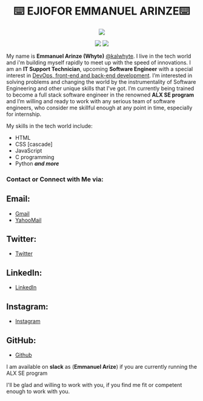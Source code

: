 <!-- markdownlint-disable MD033 MD041 -->
<p align="center">
  <h1 align="center">⌨️ EJIOFOR EMMANUEL ARINZE⌨️ </h1>
</p>

<p align="center">
  <img src="https://readme-typing-svg.demolab.com/?lines=Welcome+to+my+github+profile!;A+student+of+alxSE!;IT-Support+@+HEMSL!;&font=Fira%20Code&center=true&width=380&height=50&duration=4000&pause=1000">
</p>

<p align="center">
  <a href="https://github.com/search?q=extension%3Amd+%22https+readme+typing+svg%22&type=Code" alt="Users" title="Repo users">
    <img src="https://freshidea.com/jonah/app/github-search-results/readme-typing-svg/index.php"/></a>
  <a href="https://discord.gg/fPrdqh3Zfu" alt="Discord" title="Dev Pro Tips Discussion & Support Server">
    <img src="https://img.shields.io/discord/819650821314052106?color=7289DA&logo=discord&logoColor=white&style=for-the-badge"/></a>
</p>
<!-- markdownlint-enable MD033 -->

My name is **Emmanuel Arinze (Whyte)** [@kalwhyte](https://github.com/kalwhyte). I live in the tech world and i'm building myself rapidly to meet up with the speed of innovations. I am an **IT Support Technician**, upcoming **Software Engineer** with a special interest in <u>DevOps, front-end and back-end development</u>. I’m interested in solving problems and changing the world by the instrumentality of Software Engineering and other unique skills that I've got. I’m currently being trained to become a full stack software engineer in the renowned **ALX SE program** and I’m willing and ready to work with any serious team of software engineers, who consider me skillful enough at any point in time, especially for internship.

My skills in the tech world include:
- HTML
- CSS [cascade]
- JavaScript
- C programming
- Python ***and more***

### Contact or Connect with Me via:
## Email:
- [Gmail](mailto:superkalel55@gmail.com)
- [YahooMail](mailto:superkalel55@yahoo.com)

## Twitter:
- [Twitter](https://twitter.com/kalwhyte)

## LinkedIn:
- [LinkedIn](https://www.linkedin.com/in/ejiofor-emmanuel-15542417b)

## Instagram:
- [Instagram](https://instagram.com/kal_whyte)

## GitHub:
- [Github](https://github.com/kalwhyte)

I am available on **slack** as (**Emmanuel Arize**) if you are currently running the ALX SE program

I'll be glad and willing to work with you, if you find me fit or competent enough to work with you.

<!---
You can click the Preview link to take a look at your changes.
--->
